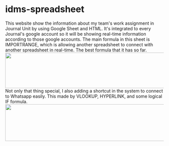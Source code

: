 # idms-spreadsheet
This website show the information about my team's work assignment in Journal Unit by using Google Sheet and HTML. It's integrated to every Journal's google account so it will be showing real-time information according to those google accounts.
The main formula in this sheet is IMPORTRANGE, which is allowing another spreadsheet to connect with another spreadsheet in real-time. The best formula that it has so far. <br>
<img src="https://lh3.googleusercontent.com/fife/AAbDypBa5lNfltK4BtRI-XVUa4J6SrSX-GJ8XNqBcka8hGKZjR8EmCmjNAnnsrsVlIphhQEHsZEgt7WD10aBYGcEg55K0a__LFpuwz7Gaqm_qmlYJ44f_mqosv90LYj5B4bBVuvVTmKhAbRc1kP0O2e5eUAXKbwf6ALRWKcVwHLG-obqCjYX5MpNHJVlqT81GV65cfhxd_LNkXdMWC7KvOhTidCWVIJeAj2jF68kcKGlZZqjk2lhf1-1WS_7v4lCUq5wFnU1uKg_80DjW_K86bvswF_c_9rDWVQ8bJ7ig5SeAX1FjaRQg0i71m-5vDTBPXCqXFGTCifTvTIK43p6f75o_MLEJSDVNUAPeJ2UgGSB0tLE8D8eL-CyqbjezVPYAogSX0cfwkvyfEKv-Rhk_AVmuG_NFcPzcAeKdNEwhtuUQg1_m7Ax_WGYdGfgxqCVkG31_hhqQw4FV9UBqzuBlKCVu5g7_pryjkhi3bRvd9rqSJvG5DQ2eejw8qYIsghjFF5VpRzb5UeIVOyUUY44H5Wc5TnkKZAFdD38XBPVnAn5F0vvL6khrUPAN2kB4tu77ip0jFT17h9xtjvoPDe2AEVJLlrF5sC4h9KkSSenZ-BTQno_A6PL3PiREuwSwp2UPnknd7bbyN4LSLZczmgPEalhJXzKcyrt3KGMsKYMSHuO1P_8_qvl-khLVOI3T6GREugwWtzWZcMYSG4fDil3l5Y_1lg3966384zl9Pa3Wi_Mxh0D4VDsk0AEyM6i4mqujXuwMJnvAej_mFr_NWdCa4_XqV0PrIY_t02O9A9DdZDXFtfLc-e7bPWRKpzddVMHbeZjLtCxvq91k8wggMBexZ1XyksdTuuWOvG6w9KWw6dWOsjuxBDYpFlXiBVY4tXpa1jKfWsZShepEpnqOLx79hOupygpznv_dbSLUGxmN-GMWUstbmRAB3sPYTmm6oXJA_hNH4p07ofSA-BGVI7ReYKFdZ2vA6a9as2FFAFUmr4wTFoDu15Be8ff5Sn5T5xqyQwESzQ4sNCs0Qn2_xb2C67neq-Ji7Uuc_AKGlnzOE9SeQlYsQuZWhYLmMbYropIfn9yvCI73I26JXjHAIPvXi9uRaB--5KSdyvkigTnCtXmX7v3ayuoh4RYxK0Ghep3f3TibcnIdHQy-OLG_NmRzm8Qy4_BarQkn-u8AztUmwjFt3fb_5yyPB0UvaHT8_VtFEuNQKti__yJJ9T9DVY8hj3klzecgxoIOlVB7tTiNmjHWGZYWypDvDS_sua31F03k8-Tm9jcCh-QmOFUQ-tX5YPoLmBCdIjqhtSrgDLmJaSsY6KgcGkKChZDSG5L_SZd7T-5Z5m-wDg-hesv3sy6vKJfmCla_lNVY0YWSP8bB_xDSiKIl8b7SvnTjdNS3gPifDCQzsr0OSqLxl9zcHYVzjI8lwZ90roeRoPJhA45qOIJV8AnOVupcFNM_Hey14qJVfTpPktilwQ4CyRQMLkCzyXc8kLc0NdNKlTAXqy80a9lGXWAeyokhCEW10nbwoMmYbSvpaz5AQoPqJmkzv9NaFHVWs24KYOWf4QvjY5TpBakwbt3ud6FVl8MNgAQPHtKkujfcvGmGUkckTJZ1z5cALLgR4AOGJvsieyh_A=w1920-h913" style="width: 1057px; height:113px"><br>
Not only that thing special, I also adding a shortcut in the system to connect to Whatsapp easily. This made by VLOOKUP, HYPERLINK, and some logical IF formula. <br>
<img src="https://lh3.googleusercontent.com/fife/AAbDypBrMDLIuZ7g2vBr_0BD8n7DBCpoylI2nFEzCSWXDg_utI1RwNNzdiPFXfy3SdWLNxxcsT-_kZHcVAVd9hq7KrxXoOB0lYhU00K6eacHzynsaGzjoo8XGS3jWvxPQ3L2RXdqX2-8andpZFYqFlk8VNSzvTmbiDvFwFzfiwUrEOqnHqQcLXNLPl8GuCphu8tuIehZ5_s_-uc5QU75xii39w64WXDB7yh_j34UiIQQT2NBejJVbXJViqEIUpPGZdYFFht6k-1CGk9ca-jBlXw1Tp0w0VDsFSP6NoS1WP_8ukThlmrg2SQDn7bAIiyk7wFJTnmNTU1WzeJDcaWRw7OQEKgad62BWJgsPmG0Hs0A3rfQnqPe4paoRGBaOWE4BM4WlNJRrM_ptmYNqz8UpL3XEyqdW-K09IQYo6kP6ulJZB_CzJG8JqeFwUNEDZzCmoYC0n9k5IVYcff4CXHD_HT5XDaH5ClIDkqZgXGYgcZF6VzNiUtVf6aM5IteEx7jiZ2UF0v_LC2B9-eVceGf_2M_pfW20jdTfe_tddx1DnJK9EcC1URyA6Z-4GRzfUwr2EthcyZFpOBH34IfKlkNocPR440WXTVkYKZUvrEqIadbjM4kovc9rsEpBPxNmiW8LtVoAx6lKxFDlv34rgt2P0wARZgQV9VsRrvBEoCqg-0yhsiuB_BDVkLozLK_R5Z5uU5M4LgbgCzSLFqK6yypj6BxGdVY3RWKatpcc-bz9uYPF_wC86-yoGIH_yV0AHWSHLYSfgfwADYgLiahH461kME27a0yY8eOGao758zDH0fNQ3r4XLEi3MVctkxBTNrjDzg5EaBJnww1vU_WuYAqNPip8oogDU55oi19DAvPW2x_tACwQv3e7Cy336NXZPdAIZnJ-T0Y4Vm5iTn9UP9hS_v4luBVPpBMVLEtiRSnfS6EiyR_rB3FHg1-HhLe2gyHfVnb1TIIb-9AHvxbOCq7ImE7x2QLXOgdjQRtj8ir0ntmwhMlud2_wjDbTlJnZL2CGh6aTGAWyNb_LOLulewf8sNB2gO-vsMR98FVvc4ZwPnD97ij4dXe3b95sqNDj6olq-JzGxf-Na82t_aESSDX6J9J63Rao1ae3HFDaFxMnjt1jA4I08Y55xWmeToMfuIkfAAjf-XTX8K0as9o4TsWFn-tWTzWcmVambKq2DIFIoaMse4_J7ov_bHql9Y9QzdmeGtJ9eDYwLYVHcHd-ohmKuZIBq9IFoQsfgHFRzX_CJz2VxQGO02gAryAoSm5fGvAClR29vK7nBVt6KPsMdpOxO-akZCrTqway4xq4emuMkLJC_01Vdj9wfAEVEZvug5IEG4D8fwcIvSHsvjZFGexG_CFQ-fHdf8NXg16-NksIWj7d-2zHDL7a5QrnvzKuUVuVEhO86RHBkwrOZP_VxI2Go89OXpbOy6Ur96eLzrfLWOawHXVyrDHpPTIdbz4Pb8LfhKIQziGcZPFHEsIYEHGMMUA2dm6CFl98kpfgQKLPqT9j9bLFMjsTA13HSDtRxkVEKLt6_BTxRrJzsOvLuzuxv3zz-P1Qo18Gmz9VZFMQ762JbrLsYfX_Yt24C732_aCNCxDjIxy0A5wasXpZs9Qd1f35btHxTHMEBx1Vw=w1920-h913" style="width: 751px; height:117px">
